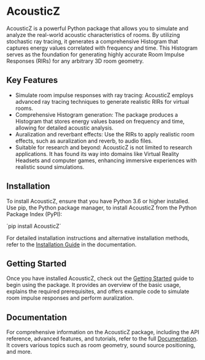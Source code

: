 # AcousticZ

AcousticZ is a powerful Python package that allows you to simulate and analyze the real-world acoustic characteristics of rooms. By utilizing stochastic ray tracing, it generates a comprehensive Histogram that captures energy values correlated with frequency and time. This Histogram serves as the foundation for generating highly accurate Room Impulse Responses (RIRs) for any arbitrary 3D room geometry.

## Key Features

- Simulate room impulse responses with ray tracing: AcousticZ employs advanced ray tracing techniques to generate realistic RIRs for virtual rooms.
- Comprehensive Histogram generation: The package produces a Histogram that stores energy values based on frequency and time, allowing for detailed acoustic analysis.
- Auralization and reverbant effects: Use the RIRs to apply realistic room effects, such as auralization and reverb, to audio files.
- Suitable for research and beyond: AcousticZ is not limited to research applications. It has found its way into domains like Virtual Reality Headsets and computer games, enhancing immersive experiences with realistic sound simulations.

## Installation

To install AcousticZ, ensure that you have Python 3.6 or higher installed. Use pip, the Python package manager, to install AcousticZ from the Python Package Index (PyPI):

´pip install AcousticZ´


For detailed installation instructions and alternative installation methods, refer to the [Installation Guide](installation.html) in the documentation.

## Getting Started

Once you have installed AcousticZ, check out the [Getting Started](getting_started.html) guide to begin using the package. It provides an overview of the basic usage, explains the required prerequisites, and offers example code to simulate room impulse responses and perform auralization.

## Documentation

For comprehensive information on the AcousticZ package, including the API reference, advanced features, and tutorials, refer to the full [Documentation](documentation.html). It covers various topics such as room geometry, sound source positioning, and more.

